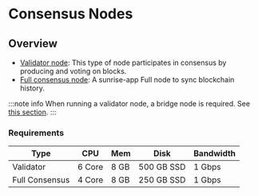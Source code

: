 # Consensus Nodes

## Overview

- [Validator node](../consensus/build-validator-node.md): This type of node participates in consensus by producing and voting on blocks.
- [Full consensus node](../consensus/build-full-node.md): A sunrise-app Full node to sync blockchain history.

:::note info
When running a validator node, a bridge node is required. See [this section](../data-availability/bridge-node.md).
:::

### Requirements

| Type           | CPU    | Mem  | Disk       | Bandwidth |
| -------------- | ------ | ---- | ---------- | --------- |
| Validator      | 6 Core | 8 GB | 500 GB SSD | 1 Gbps    |
| Full Consensus | 4 Core | 8 GB | 250 GB SSD | 1 Gbps    |
